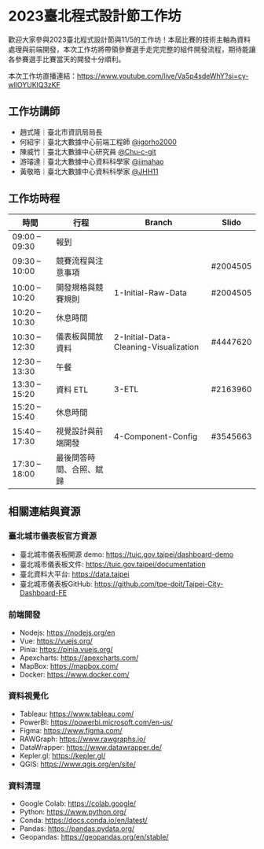 # 2023臺北程式設計節工作坊

歡迎大家參與2023臺北程式設計節與11/5的工作坊！本屆比賽的技術主軸為資料處理與前端開發，本次工作坊將帶領參賽選手走完完整的組件開發流程，期待能讓各參賽選手比賽當天的開發十分順利。

本次工作坊直播連結：https://www.youtube.com/live/Va5p4sdeWhY?si=cy-wllOYUKlQ3zKF

## 工作坊講師

- 趙式隆｜臺北市資訊局局長
- 何紹宇｜臺北大數據中心前端工程師 [@igorho2000](https://github.com/igorho2000)
- 陳威竹｜臺北大數據中心研究員 [@Chu-c-git](https://github.com/Chu-c-git)
- 游璿達｜臺北大數據中心資料科學家 [@iimahao](https://github.com/iimahao)
- 黃敬皓｜臺北大數據中心資料科學家 [@JHH11](https://github.com/JHH11)

## 工作坊時程

| 時間 | 行程 | Branch | Slido |
| -- | -- | -- | -- |
| 09:00 – 09:30 | 報到 | | |
| 09:30 – 10:00 | 競賽流程與注意事項 | | #2004505 |
| 10:00 – 10:20 | 開發規格與競賽規則 | 1-Initial-Raw-Data | #2004505 |
| 10:20 – 10:30 | 休息時間 | | |
| 10:30 – 12:30 | 儀表板與開放資料 | 2-Initial-Data-Cleaning-Visualization | #4447620 |
| 12:30 – 13:30 | 午餐 | | |
| 13:30 – 15:20 | 資料 ETL | 3-ETL | #2163960 |
| 15:20 – 15:40 | 休息時間 | | |
| 15:40 – 17:30 | 視覺設計與前端開發 | 4-Component-Config | #3545663 |
| 17:30 – 18:00 | 最後問答時間、合照、賦歸 | | |

## 相關連結與資源

### 臺北城市儀表板官方資源

- 臺北城市儀表板開源 demo: https://tuic.gov.taipei/dashboard-demo
- 臺北城市儀表板文件: https://tuic.gov.taipei/documentation
- 臺北資料大平台: https://data.taipei
- 臺北城市儀表板GitHub: https://github.com/tpe-doit/Taipei-City-Dashboard-FE

### 前端開發

- Nodejs: https://nodejs.org/en
- Vue: https://vuejs.org/
- Pinia: https://pinia.vuejs.org/
- Apexcharts: https://apexcharts.com/
- MapBox: https://mapbox.com/
- Docker: https://www.docker.com/

### 資料視覺化

- Tableau: https://www.tableau.com/
- PowerBI: https://powerbi.microsoft.com/en-us/
- Figma: https://www.figma.com/
- RAWGraph: https://www.rawgraphs.io/
- DataWrapper: https://www.datawrapper.de/
- Kepler.gl: https://kepler.gl/
- QGIS: https://www.qgis.org/en/site/

### 資料清理

- Google Colab: https://colab.google/
- Python: https://www.python.org/
- Conda: https://docs.conda.io/en/latest/
- Pandas: https://pandas.pydata.org/
- Geopandas: https://geopandas.org/en/stable/
